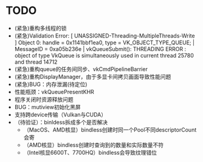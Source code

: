 # TODO
- (紧急)重构多线程的锁
- (紧急)Validation Error: [ UNASSIGNED-Threading-MultipleThreads-Write ] Object 0: handle = 0x1141bbf1ea0, type = VK_OBJECT_TYPE_QUEUE; | MessageID = 0xa05b236e | vkQueueSubmit(): THREADING ERROR : object of type VkQueue is simultaneously used in current thread 25780 and thread 14712
- (紧急)重构queue的任务间同步、vkCmdPipelineBarrier 
- (紧急)重构DisplayManager，由于多显卡间拷贝画面导致性能问题
- (紧急)BUG：内存泄漏(待定位)
- 性能瓶颈：vkQueuePresentKHR
- 程序关闭时资源释放问题
- BUG：mutiview初始化黑屏
- 支持跨device传输（Vulkan与CUDA）
- （待验证）：binldess拆成多个是否解决
  - （MacOS、AMD核显）bindless创建时同一个Pool不同descriptorCount会寄
  - （AMD核显）bindless创建时查询到的数量和实际数量不符
  - （Intel核显6600T、7700HQ）bindless会导致纹理错位
